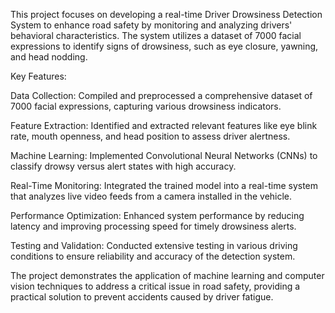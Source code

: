 This project focuses on developing a real-time Driver Drowsiness Detection System to enhance road safety by monitoring and analyzing drivers' behavioral characteristics. The system utilizes a dataset of 7000 facial expressions to identify signs of drowsiness, such as eye closure, yawning, and head nodding.

Key Features:

Data Collection: Compiled and preprocessed a comprehensive dataset of 7000 facial expressions, capturing various drowsiness indicators.

Feature Extraction: Identified and extracted relevant features like eye blink rate, mouth openness, and head position to assess driver alertness.

Machine Learning: Implemented Convolutional Neural Networks (CNNs) to classify drowsy versus alert states with high accuracy.

Real-Time Monitoring: Integrated the trained model into a real-time system that analyzes live video feeds from a camera installed in the vehicle.

Performance Optimization: Enhanced system performance by reducing latency and improving processing speed for timely drowsiness alerts.

Testing and Validation: Conducted extensive testing in various driving conditions to ensure reliability and accuracy of the detection system.

The project demonstrates the application of machine learning and computer vision techniques to address a critical issue in road safety, providing a practical solution to prevent accidents caused by driver fatigue.
